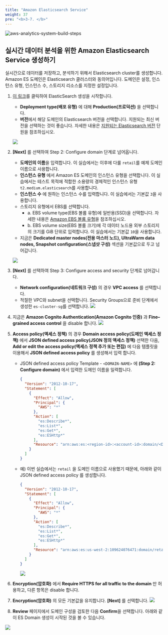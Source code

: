 ```yaml
---
title: "Amazon Elasticsearch Service"
weight: 37
pre: "<b>3-7. </b>"
---
```


![aws-analytics-system-build-steps](/analytics-on-aws/images/aws-analytics-system-build-steps.png)

## 실시간 데이터 분석을 위한 Amazon Elasticsearch Service 생성하기

실시간으로 데이터를 저장하고, 분석하기 위해서 Elasticsearch cluster를 생성합니다.
Amazon ES 도메인은 Elasticsearch 클러스터와 동의어입니다. 도메인은 설정, 인스턴스 유형, 인스턴스 수, 스토리지 리소스를 지정한 설정입니다.

1. [이 링크](https://console.aws.amazon.com/es/home?region=us-west-2#create-domain)를 클릭하여 ElasticSearch 생성을 시작합니다.
   * **Deployment type(배포 유형)** 에 대해 **Production(프로덕션)** 을 선택합니다.
   * **버전**에서 해당 도메인의 Elasticsearch 버전을 선택합니다. 지원되는 최신 버전을 선택하는 것이 좋습니다. 자세한 내용은 [지원되는 Elasticsearch 버전](https://docs.aws.amazon.com/elasticsearch-service/latest/developerguide/what-is-amazon-elasticsearch-service.html#aes-choosing-version) 단원을 참조하십시오.

   ![](/analytics-on-aws/images/es-type.png)
1. **\[Next\]** 를 선택하여 Step 2: Configure domain 단계로 넘어옵니다.
   * **도메인의 이름**을 입력합니다. 이 실습에서는 이후에 다룰 `retail`를 예제 도메인 이름으로 사용합니다.
   * **인스턴스 유형** 에서 Amazon ES 도메인의 인스턴스 유형을 선택합니다. 이 실습에서는 테스트 목적에 적합한 소용량의 경제적인 인스턴스 유형
`t2.medium.elasticsearch`를 사용합니다.
   * **인스턴스 수** 에 원하는 인스턴스 수를 입력합니다. 이 실습에서는 기본값 `3`을 사용합니다.
   * 스토리지 유형에서 EBS를 선택합니다.
       + a. EBS volume type(EBS 볼륨 유형)에 일반용(SSD)을 선택합니다. 자세한 내용은 [Amazon EBS 볼륨 유형](https://docs.aws.amazon.com/AWSEC2/latest/UserGuide/ebs-volume-types.html)을 참조하십시오.
       + b. EBS volume size(EBS 볼륨 크기)에 각 데이터 노드용 외부 스토리지의 크기를 GiB 단위로 입력합니다. 이 실습에서는 기본값 `10`을 사용합니다.
   *  지금은 **Dedicated master nodes(전용 마스터 노드), UltraWarm data nodes, Snapshot configuration(스냅샷 구성)** 섹션을 기본값으로 두고 넘어갑니다.

   ![](/analytics-on-aws/images/es-config.png)
1.  **\[Next\]** 를 선택하여 Step 3: Configure access and security 단계로 넘어갑니다.

    * **Network configuration(네트워크 구성)** 의 경우 **VPC access** 를 선택합니다.
    * 적절한 VPC와 subnet을 선택합니다. Security Groups으로 준비 단계에서 생성한 `es-cluster-sg`를 선택합니다.
   ![](/analytics-on-aws/images/es-nw.png)

2.  지금은 **Amazon Cognito Authentication(Amazon Cognito 인증)** 과 **Fine–grained access control** 을 disable 합니다.
   ![](/analytics-on-aws/images/es-sec.png)

3.  **Access policy(액세스 정책)** 의 경우 **Domain access policy(도메인 액세스 정책)** 에서 **JSON defined access policy(JSON 정의 액세스 정책)** 선택한 다음,
**Add or edit the access policy(액세스 정책 추가 또는 편집)** 에 다음 템플릿을 이용해서 **JSON defined access policy** 를 생성해서 입력 합니다.
    + JSON defined access policy Template - `<DOMAIN-NAME>` 에 **(Step 2: Configure domain)** 에서 입력한 도메인 이름을 일력합니다.
        ```json
        {
          "Version": "2012-10-17",
          "Statement": [
            {
              "Effect": "Allow",
              "Principal": {
                "AWS": "*"
              },
              "Action": [
                "es:Describe*",
                "es:List*",
                "es:Get*",
                "es:ESHttp*"
              ],
              "Resource": "arn:aws:es:<region-id>:<account-id>:domain/<DOMAIN-NAME>/*"
            }
          ]
        }
        ```
    + 예) 이번 실습에서는 `retail` 을 도메인 이름으로 사용했기 때문에, 아래와 같이 JSON defined access policy 를 생성합니다.
        ```json
        {
          "Version": "2012-10-17",
          "Statement": [
            {
              "Effect": "Allow",
              "Principal": {
                "AWS": "*"
              },
              "Action": [
                "es:Describe*",
                "es:List*",
                "es:Get*",
                "es:ESHttp*"
              ],
              "Resource": "arn:aws:es:us-west-2:109624076471:domain/retail/*"
            }
          ]
        }
        ```
        ![](/analytics-on-aws/images/es-policy.png)
15. **Encryption(암호화)** 에서 **Require HTTPS for all traffic to the domain** 만 허용하고, 다른 항목은 disable 합니다.
16. **Encryption(암호화)** 의 모든 기본값을 유지합니다. **\[Next\]** 를 선택합니다.
![](/analytics-on-aws/images/es-encryption.png)
17. **Review** 페이지에서 도메인 구성을 검토한 다음 **Confirm**을 선택합니다. 아래와 같이 ES Domain 생성이 시작된 것을 볼 수 있습니다.

![](/analytics-on-aws/images/es-result.png)


